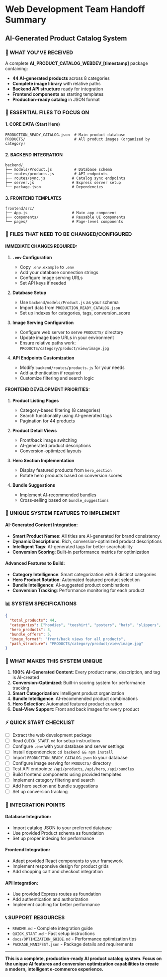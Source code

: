 # Web Development Team Handoff Summary
## AI-Generated Product Catalog System

### 🎯 WHAT YOU'VE RECEIVED

A complete **AI_PRODUCT_CATALOG_WEBDEV_[timestamp]** package containing:
- **44 AI-generated products** across 8 categories
- **Complete image library** with relative paths
- **Backend API structure** ready for integration
- **Frontend components** as starting templates
- **Production-ready catalog** in JSON format

### 📁 ESSENTIAL FILES TO FOCUS ON

#### 1. CORE DATA (Start Here)
```
PRODUCTION_READY_CATALOG.json  # Main product database
PRODUCTS/                      # All product images (organized by category)
```

#### 2. BACKEND INTEGRATION
```
backend/
├── models/Product.js          # Database schema
├── routes/products.js         # API endpoints
├── routes/sync.js            # Catalog sync endpoints
├── server.js                 # Express server setup
└── package.json              # Dependencies
```

#### 3. FRONTEND TEMPLATES
```
frontend/src/
├── App.js                    # Main app component
├── components/               # Reusable UI components
└── pages/                    # Page-level components
```

### 🔧 FILES THAT NEED TO BE CHANGED/CONFIGURED

#### IMMEDIATE CHANGES REQUIRED:

1. **`.env` Configuration**
   - Copy `.env.example` to `.env`
   - Add your database connection strings
   - Configure image serving URLs
   - Set API keys if needed

2. **Database Setup**
   - Use `backend/models/Product.js` as your schema
   - Import data from `PRODUCTION_READY_CATALOG.json`
   - Set up indexes for categories, tags, conversion_score

3. **Image Serving Configuration**
   - Configure web server to serve `PRODUCTS/` directory
   - Update image base URLs in your environment
   - Ensure relative paths work: `PRODUCTS/category/product/view/image.jpg`

4. **API Endpoints Customization**
   - Modify `backend/routes/products.js` for your needs
   - Add authentication if required
   - Customize filtering and search logic

#### FRONTEND DEVELOPMENT PRIORITIES:

1. **Product Listing Pages**
   - Category-based filtering (8 categories)
   - Search functionality using AI-generated tags
   - Pagination for 44 products

2. **Product Detail Views**
   - Front/back image switching
   - AI-generated product descriptions
   - Conversion-optimized layouts

3. **Hero Section Implementation**
   - Display featured products from `hero_section`
   - Rotate hero products based on conversion scores

4. **Bundle Suggestions**
   - Implement AI-recommended bundles
   - Cross-selling based on `bundle_suggestions`

### 🚀 UNIQUE SYSTEM FEATURES TO IMPLEMENT

#### AI-Generated Content Integration:
- **Smart Product Names**: All titles are AI-generated for brand consistency
- **Dynamic Descriptions**: Rich, conversion-optimized product descriptions
- **Intelligent Tags**: AI-generated tags for better searchability
- **Conversion Scoring**: Built-in performance metrics for optimization

#### Advanced Features to Build:
- **Category Intelligence**: Smart categorization with 8 distinct categories
- **Hero Product Rotation**: Automated featured product selection
- **Bundle Intelligence**: AI-suggested product combinations
- **Conversion Tracking**: Performance monitoring for each product

### 📊 SYSTEM SPECIFICATIONS

```json
{
  "total_products": 44,
  "categories": ["hoodies", "teeshirt", "posters", "hats", "slippers", "wallet", "HeadBand", "Sweatshirts"],
  "hero_products": 3,
  "bundle_offers": 5,
  "image_format": "front/back views for all products",
  "path_structure": "PRODUCTS/category/product/view/image.jpg"
}
```

### 🎨 WHAT MAKES THIS SYSTEM UNIQUE

1. **100% AI-Generated Content**: Every product name, description, and tag is AI-created
2. **Conversion-Optimized**: Built-in scoring system for performance tracking
3. **Smart Categorization**: Intelligent product organization
4. **Bundle Intelligence**: AI-recommended product combinations
5. **Hero Selection**: Automated featured product curation
6. **Dual-View Support**: Front and back images for every product

### ⚡ QUICK START CHECKLIST

- [ ] Extract the web development package
- [ ] Read `QUICK_START.md` for setup instructions
- [ ] Configure `.env` with your database and server settings
- [ ] Install dependencies: `cd backend && npm install`
- [ ] Import `PRODUCTION_READY_CATALOG.json` to your database
- [ ] Configure image serving for `PRODUCTS/` directory
- [ ] Test API endpoints: `/api/products`, `/api/hero`, `/api/bundles`
- [ ] Build frontend components using provided templates
- [ ] Implement category filtering and search
- [ ] Add hero section and bundle suggestions
- [ ] Set up conversion tracking

### 🔗 INTEGRATION POINTS

#### Database Integration:
- Import catalog JSON to your preferred database
- Use provided Product schema as foundation
- Set up proper indexing for performance

#### Frontend Integration:
- Adapt provided React components to your framework
- Implement responsive design for product grids
- Add shopping cart and checkout integration

#### API Integration:
- Use provided Express routes as foundation
- Add authentication and authorization
- Implement caching for better performance

### 📞 SUPPORT RESOURCES

- `README.md` - Complete integration guide
- `QUICK_START.md` - Fast setup instructions
- `docs/OPTIMIZATION_GUIDE.md` - Performance optimization tips
- `PACKAGE_MANIFEST.json` - Package details and requirements

---

**This is a complete, production-ready AI product catalog system. Focus on the unique AI features and conversion optimization capabilities to create a modern, intelligent e-commerce experience.**